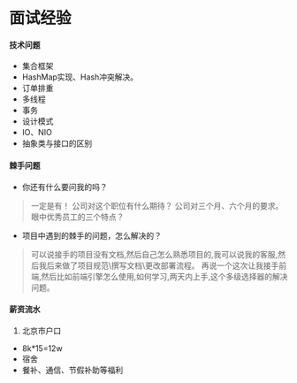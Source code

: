 # 面试经验

#### 技术问题  
- 集合框架
- HashMap实现、Hash冲突解决。
- 订单排重
- 多线程
- 事务
- 设计模式
- IO、NIO
- 抽象类与接口的区别

#### 棘手问题
- 你还有什么要问我的吗？
>一定是有！
公司对这个职位有什么期待？
公司对三个月、六个月的要求。
眼中优秀员工的三个特点？

- 项目中遇到的棘手的问题，怎么解决的？
>可以说接手的项目没有文档,然后自己怎么熟悉项目的,我可以说我的客服,然后我后来做了项目规范\撰写文档\更改部署流程。
再说一个这次让我接手前端,然后比如前端引擎怎么使用,如何学习,两天内上手,这个多级选择器的解决问题。

#### 薪资流水
1. 北京市户口
- 8k*15=12w
- 宿舍
- 餐补、通信、节假补助等福利


